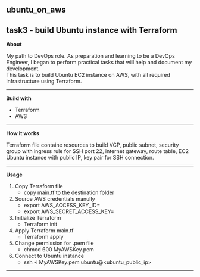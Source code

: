 ## ubuntu_on_aws
task3 - build Ubuntu instance with Terraform
---

**About**

My path to DevOps role.
As preparation and learning to be a DevOps Engineer, I began to perform practical tasks that will help and document my development.  
This task is to build Ubuntu EC2 instance on AWS, with all required infrastructure using Terraform.

---

**Build with**
 - Terraform
 - AWS 

---

**How it works**

Terraform file containe resources to build VCP, public subnet, security group with ingress rule for SSH port 22, internet gateway, route table, EC2 Ubuntu instance with public IP, key pair for SSH connection.

---

**Usage**

1. Copy Terraform file
    - copy main.tf to the destination folder
2. Source AWS credentials manully
    - export AWS_ACCESS_KEY_ID=
    - export AWS_SECRET_ACCESS_KEY=
3. Initialize Terraform
    - Terraform init
4. Apply Terraform main.tf
    - Terraform apply
5. Change permission for .pem file
    - chmod 600 MyAWSKey.pem
6. Connect to Ubuntu instance
    - ssh -i MyAWSKey.pem ubuntu@<ubuntu_public_ip>

---
